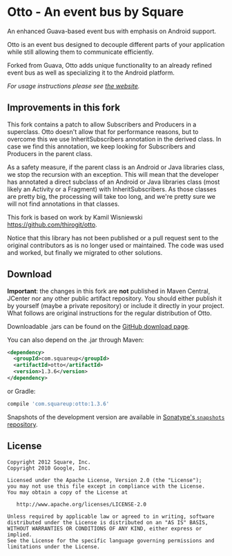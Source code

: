 Otto - An event bus by Square
=============================

An enhanced Guava-based event bus with emphasis on Android support.

Otto is an event bus designed to decouple different parts of your application
while still allowing them to communicate efficiently.

Forked from Guava, Otto adds unique functionality to an already refined event
bus as well as specializing it to the Android platform.

*For usage instructions please see [the website][1].*



Improvements in this fork
-------------------------

This fork contains a patch to allow Subscribers and Producers in a superclass. Otto doesn't allow that for performance reasons, but to overcome this we use InheritSubscribers annotation in the derived class. In case we find this annotation, we keep looking for Subscribers and Producers in the parent class.

As a safety measure, if the parent class is an Android or Java libraries class, we stop the recursion with an exception. This will mean that the developer has annotated a direct subclass of an Android or Java libraries class (most likely an Activity or a Fragment) with InheritSubscribers. As those classes are pretty big, the processing will take too long, and we're pretty sure we will not find annotations in that classes.

This fork is based on work by Kamil Wisniewski https://github.com/thirogit/otto.

Notice that this library has not been published or a pull request sent to the original contributors as is no longer used or maintained. The code was used and worked, but finally we migrated to other solutions.



Download
--------

**Important**: the changes in this fork are **not** published in Maven Central, JCenter nor any other public artifact repository. You should either publish it by yourself (maybe a private repository) or include it directly in your project. What follows are original instructions for the regular distribution of Otto.

Downloadable .jars can be found on the [GitHub download page][2].

You can also depend on the .jar through Maven:
```xml
<dependency>
  <groupId>com.squareup</groupId>
  <artifactId>otto</artifactId>
  <version>1.3.6</version>
</dependency>
```
or Gradle:
```groovy
compile 'com.squareup:otto:1.3.6'
```

Snapshots of the development version are available in [Sonatype's `snapshots` repository][snap].



License
-------

    Copyright 2012 Square, Inc.
    Copyright 2010 Google, Inc.

    Licensed under the Apache License, Version 2.0 (the "License");
    you may not use this file except in compliance with the License.
    You may obtain a copy of the License at

       http://www.apache.org/licenses/LICENSE-2.0

    Unless required by applicable law or agreed to in writing, software
    distributed under the License is distributed on an "AS IS" BASIS,
    WITHOUT WARRANTIES OR CONDITIONS OF ANY KIND, either express or implied.
    See the License for the specific language governing permissions and
    limitations under the License.



 [1]: http://square.github.com/otto/
 [2]: http://github.com/square/otto/downloads
 [snap]: https://oss.sonatype.org/content/repositories/snapshots/
